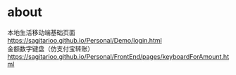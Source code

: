 #  about
本地生活移动端基础页面 https://sagitarioo.github.io/Personal/Demo/login.html <br>
金额数字键盘（仿支付宝转账） https://sagitarioo.github.io/Personal/FrontEnd/pages/keyboardForAmount.html <br>
